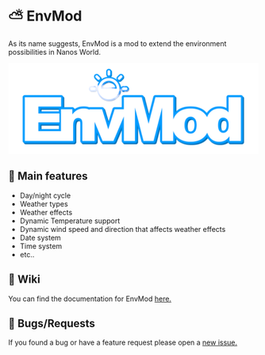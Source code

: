 # ⛅ EnvMod
As its name suggests, EnvMod is a mod to extend the environment possibilities in Nanos World.

![](https://github.com/Timmy-the-nobody/EnvMod/blob/main/envmod_logo.png)

## 👀 Main features
- Day/night cycle
- Weather types
- Weather effects
- Dynamic Temperature support
- Dynamic wind speed and direction that affects weather effects
- Date system
- Time system
- etc..

## 📘 Wiki
You can find the documentation for EnvMod [here.][1]

## 🐛 Bugs/Requests
If you found a bug or have a feature request please open a [new issue.][2]

[1]:https://github.com/Timmy-the-nobody/EnvMod/blob/main/wiki.md
[2]:https://github.com/Timmy-the-nobody/EnvMod/issues